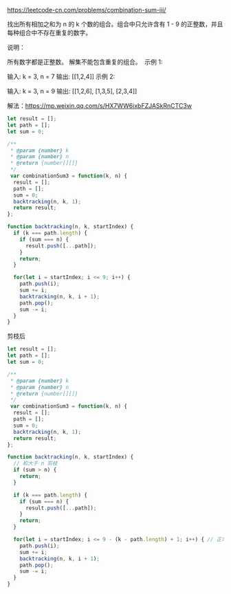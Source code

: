 https://leetcode-cn.com/problems/combination-sum-iii/

找出所有相加之和为 n 的 k 个数的组合。组合中只允许含有 1 - 9 的正整数，并且每种组合中不存在重复的数字。

说明：

所有数字都是正整数。
解集不能包含重复的组合。 
示例 1:

输入: k = 3, n = 7
输出: [[1,2,4]]
示例 2:

输入: k = 3, n = 9
输出: [[1,2,6], [1,3,5], [2,3,4]]

解法：https://mp.weixin.qq.com/s/HX7WW6ixbFZJASkRnCTC3w

```js
let result = [];
let path = [];
let sum = 0;

/**
 * @param {number} k
 * @param {number} n
 * @return {number[][]}
 */
 var combinationSum3 = function(k, n) {
  result = [];
  path = [];
  sum = 0;
  backtracking(n, k, 1);
  return result;
};

function backtracking(n, k, startIndex) {
  if (k === path.length) {
    if (sum === n) {
      result.push([...path]);
    }
    return;
  }

  for(let i = startIndex; i <= 9; i++) {
    path.push(i);
    sum += i;
    backtracking(n, k, i + 1);
    path.pop();
    sum -= i;
  }
}
```

剪枝后
```js
let result = [];
let path = [];
let sum = 0;

/**
 * @param {number} k
 * @param {number} n
 * @return {number[][]}
 */
 var combinationSum3 = function(k, n) {
  result = [];
  path = [];
  sum = 0;
  backtracking(n, k, 1);
  return result;
};

function backtracking(n, k, startIndex) {
  // 和大于 n 剪枝
  if (sum > n) {
    return;
  }

  if (k === path.length) {
    if (sum === n) {
      result.push([...path]);
    }
    return;
  }

  for(let i = startIndex; i <= 9 - (k - path.length) + 1; i++) { // 正常组合的剪枝
    path.push(i);
    sum += i;
    backtracking(n, k, i + 1);
    path.pop();
    sum -= i;
  }
}
```
